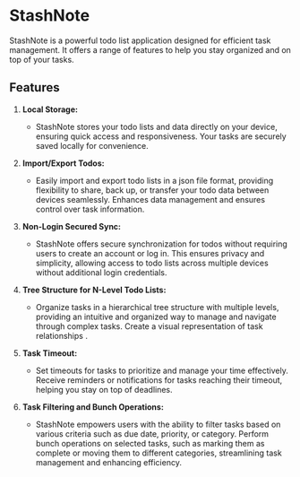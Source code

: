 # StashNote

StashNote is a powerful todo list application designed for efficient task management. It offers a range of features to help you stay organized and on top of your tasks.

## Features

1. **Local Storage:**
   - StashNote stores your todo lists and data directly on your device, ensuring quick access and responsiveness. Your tasks are securely saved locally for convenience.

2. **Import/Export Todos:**
   - Easily import and export todo lists in a json file format, providing flexibility to share, back up, or transfer your todo data between devices seamlessly. Enhances data management and ensures control over task information.

3. **Non-Login Secured Sync:**
   - StashNote offers secure synchronization for todos without requiring users to create an account or log in. This ensures privacy and simplicity, allowing access to todo lists across multiple devices without additional login credentials.

4. **Tree Structure for N-Level Todo Lists:**
   - Organize tasks in a hierarchical tree structure with multiple levels, providing an intuitive and organized way to manage and navigate through complex tasks. Create a visual representation of task relationships .

5. **Task Timeout:**
   - Set timeouts for tasks to prioritize and manage your time effectively. Receive reminders or notifications for tasks reaching their timeout, helping you stay on top of deadlines.

6. **Task Filtering and Bunch Operations:**
   - StashNote empowers users with the ability to filter tasks based on various criteria such as due date, priority, or category. Perform bunch operations on selected tasks, such as marking them as complete or moving them to different categories, streamlining task management and enhancing efficiency.
